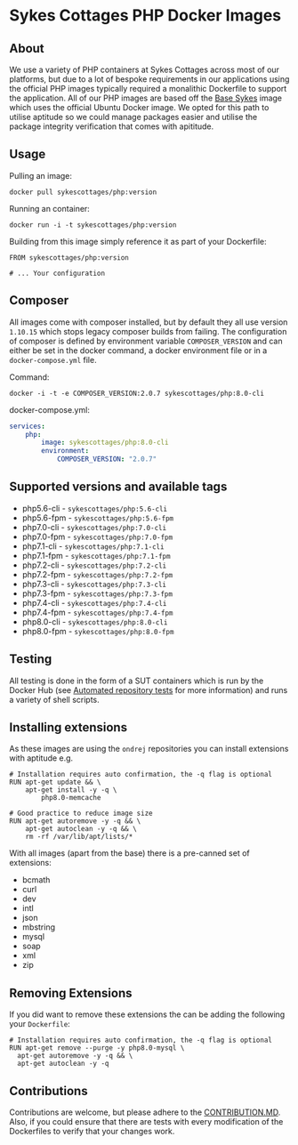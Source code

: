 # Sykes Cottages PHP Docker Images

## About

We use a variety of PHP containers at Sykes Cottages across most of our platforms, but due to a lot of bespoke requirements in our applications using the official PHP images typically required a monalithic Dockerfile to support the application.
All of our PHP images are based off the [Base Sykes](https://github.com/SykesCottages/docker-base) image which uses the official Ubuntu Docker image.
We opted for this path to utilise aptitude so we could manage packages easier and utilise the package integrity verification that comes with apititude.

## Usage

Pulling an image:
```
docker pull sykescottages/php:version
```

Running an container:
```
docker run -i -t sykescottages/php:version
```

Building from this image simply reference it as part of your Dockerfile:

```
FROM sykescottages/php:version

# ... Your configuration
```

## Composer

All images come with composer installed, but by default they all use version `1.10.15` which stops legacy composer builds from failing. 
The configuration of composer is defined by environment variable `COMPOSER_VERSION` and can either be set in the docker command, a docker environment file or in a `docker-compose.yml` file.

Command:
```shell script
docker -i -t -e COMPOSER_VERSION:2.0.7 sykescottages/php:8.0-cli
```

docker-compose.yml:
```yaml
services:
    php:
        image: sykescottages/php:8.0-cli
        environment:
            COMPOSER_VERSION: "2.0.7"
```


## Supported versions and available tags
- php5.6-cli - `sykescottages/php:5.6-cli`
- php5.6-fpm - `sykescottages/php:5.6-fpm`
- php7.0-cli - `sykescottages/php:7.0-cli`
- php7.0-fpm - `sykescottages/php:7.0-fpm`
- php7.1-cli - `sykescottages/php:7.1-cli`
- php7.1-fpm - `sykescottages/php:7.1-fpm`
- php7.2-cli - `sykescottages/php:7.2-cli`
- php7.2-fpm - `sykescottages/php:7.2-fpm`
- php7.3-cli - `sykescottages/php:7.3-cli`
- php7.3-fpm - `sykescottages/php:7.3-fpm`
- php7.4-cli - `sykescottages/php:7.4-cli`
- php7.4-fpm - `sykescottages/php:7.4-fpm`
- php8.0-cli - `sykescottages/php:8.0-cli`
- php8.0-fpm - `sykescottages/php:8.0-fpm`


## Testing

All testing is done in the form of a SUT containers which is run by the Docker Hub (see [Automated repository tests](https://docs.docker.com/docker-hub/builds/automated-testing/) for more information) and runs a variety of shell scripts.

## Installing extensions

As these images are using the `ondrej` repositories you can install extensions with aptitude e.g.

```shell script
# Installation requires auto confirmation, the -q flag is optional
RUN apt-get update && \
    apt-get install -y -q \
        php8.0-memcache

# Good practice to reduce image size
RUN apt-get autoremove -y -q && \
    apt-get autoclean -y -q && \
    rm -rf /var/lib/apt/lists/*
```

With all images (apart from the base) there is a pre-canned set of extensions:
- bcmath
- curl
- dev
- intl
- json
- mbstring
- mysql
- soap
- xml
- zip

## Removing Extensions

If you did want to remove these extensions the can be adding the following your `Dockerfile`:
```shell script
# Installation requires auto confirmation, the -q flag is optional
RUN apt-get remove --purge -y php8.0-mysql \
  apt-get autoremove -y -q && \
  apt-get autoclean -y -q
```

## Contributions

Contributions are welcome, but please adhere to the [CONTRIBUTION.MD](https://github.com/SykesCottages/docker-php/blob/master/CONTRIBUTION.MD). Also, if you could ensure that there are tests with every modification of the Dockerfiles to verify that your changes work.